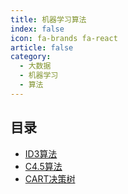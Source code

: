```yaml
---
title: 机器学习算法
index: false
icon: fa-brands fa-react
article: false
category:
  - 大数据
  - 机器学习
  - 算法
---
```



## 目录

- [ID3算法](ID3Algorithm.md)
- [C4.5算法](C4dot5Algorithm.md)
- [CART决策树](CART.md)
